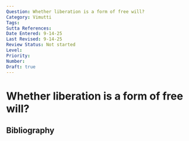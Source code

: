 ```yaml
---
Question: Whether liberation is a form of free will?
Category: Vimutti
Tags: 
Sutta References: 
Date Entered: 9-14-25
Last Revised: 9-14-25
Review Status: Not started
Level: 
Priority: 
Number: 
Draft: true
---
```


# Whether liberation is a form of free will?

## Bibliography

<!-- 

Notes:



-->